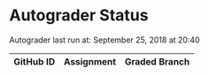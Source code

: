 # Autograder Status
Autograder last run at: September 25, 2018 at 20:40

| GitHub ID | Assignment | Graded Branch |
|-----------|------------|---------------|
